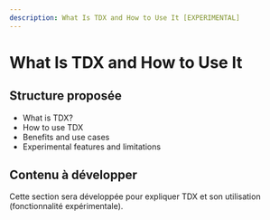 ```yaml
---
description: What Is TDX and How to Use It [EXPERIMENTAL]
---
```


# What Is TDX and How to Use It

## Structure proposée

- What is TDX?
- How to use TDX
- Benefits and use cases
- Experimental features and limitations

## Contenu à développer

Cette section sera développée pour expliquer TDX et son utilisation (fonctionnalité expérimentale). 